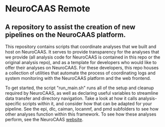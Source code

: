 # NeuroCAAS Remote
## A repository to assist the creation of new pipelines on the NeuroCAAS platform. 

This repository contains scripts that coordinate analyses that we built and host on NeuroCAAS. It serves to provide transparency for the analyses that we provide (all analysis code for NeuroCAAS is contained in this repo or the original analysis repo), and as a template for developers who would like to offer their analyses on NeuroCAAS. For these developers, this repo houses a collection of utilities that automate the process of coordinating logs and system monitoring with the NeuroCAAS platform and the web frontend. 

To get started, the script "run_main.sh" runs all of the setup and cleanup required by NeuroCAAS, as well as declaring useful variables to streamline data transfer and directory navigation. Take a look at how it calls analysis-specific scripts within it, and consider how that can be adapted for your pipeline. See the epi, dlc, caiman, locanmf, and pmd subfolders to see how other analyses function within this framework. To see how these analyses perform, see the NeuroCAAS [website](http://www.neurocaas.org).

